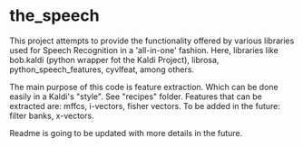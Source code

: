 # the_speech
This project attempts to provide the functionality offered by various libraries used for Speech Recognition in a 'all-in-one' fashion.
Here, libraries like bob.kaldi (python wrapper fot the Kaldi Project), librosa, python_speech_features, cyvlfeat, among others.

The main purpose of this code is feature extraction. Which can be done easily in a Kaldi's "style". See "recipes" folder.
Features that can be extracted are: mffcs, i-vectors, fisher vectors.
To be added in the future: filter banks, x-vectors.

Readme is going to be updated with more details in the future.
